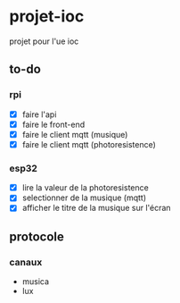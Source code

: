 # projet-ioc
projet pour l'ue ioc


## to-do
### rpi
+ [x] faire l'api
+ [x] faire le front-end
+ [x] faire le client mqtt (musique)
+ [x] faire le client mqtt (photoresistence)

### esp32 
+ [x] lire la valeur de la photoresistence
+ [x] selectionner de la musique (mqtt)
+ [x] afficher le titre de la musique sur l'écran

## protocole
### canaux
+ musica
+ lux
